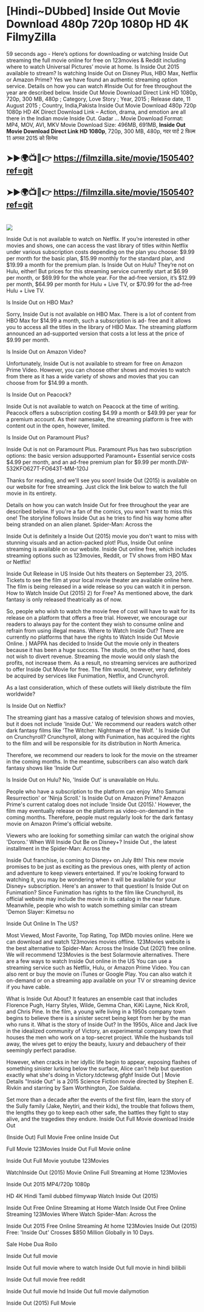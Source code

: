 # [Hindi~DUbbed] Inside Out Movie Download 480p 720p 1080p HD 4K FilmyZilla


59 seconds ago - Here’s options for downloading or watching Inside Out streaming the full movie online for free on 123movies & Reddit including where to watch Universal Pictures’ movie at home. Is Inside Out 2015 available to stream? Is watching Inside Out on Disney Plus, HBO Max, Netflix or Amazon Prime? Yes we have found an authentic streaming option service. Details on how you can watch #Inside Out for free throughout the year are described below. Inside Out Movie Download Direct Link HD 1080p, 720p, 300 MB, 480p ; Category, Love Story ; Year, 2015 ; Release date, 11 August 2015 ; Country, India,Pakista Inside Out Movie Download 480p 720p 1080p HD 4K Direct Download Link – Action, drama, and emotion are all there in the Indian movie Inside Out. Gadar ...
Movie Download Format: MP4, MOV, AVI, MKV
Movie Download Size: 496MB, 691MB, **Inside Out Movie Download Direct Link HD 1080p**, 720p, 300 MB, 480p, गदर पार्ट 2 फिल्म 11 अगस्त 2015 को सिनेमा

## ➤►🌍📺📱👉   https://filmzilla.site/movie/150540?ref=git

## ➤►🌍📺📱👉   https://filmzilla.site/movie/150540?ref=git

#

<img src="https://image.tmdb.org/t/p/w780//j29ekbcLpBvxnGk6LjdTc2EI5SA.jpg" />

Inside Out is not available to watch on Netflix. If you’re interested in other movies and shows, one can access the vast library of titles within Netflix under various subscription costs depending on the plan you choose: $9.99 per month for the basic plan, $15.99 monthly for the standard plan, and $19.99 a month for the premium plan. Is Inside Out on Hulu? They’re not on Hulu, either! But prices for this streaming service currently start at $6.99 per month, or $69.99 for the whole year. For the ad-free version, it’s $12.99 per month, $64.99 per month for Hulu + Live TV, or $70.99 for the ad-free Hulu + Live TV.

Is Inside Out on HBO Max?

Sorry, Inside Out is not available on HBO Max. There is a lot of content from HBO Max for $14.99 a month, such a subscription is ad- free and it allows you to access all the titles in the library of HBO Max. The streaming platform announced an ad-supported version that costs a lot less at the price of $9.99 per month.

Is Inside Out on Amazon Video?

Unfortunately, Inside Out is not available to stream for free on Amazon Prime Video. However, you can choose other shows and movies to watch from there as it has a wide variety of shows and movies that you can choose from for $14.99 a month.

Is Inside Out on Peacock?

Inside Out is not available to watch on Peacock at the time of writing. Peacock offers a subscription costing $4.99 a month or $49.99 per year for a premium account. As their namesake, the streaming platform is free with content out in the open, however, limited.

Is Inside Out on Paramount Plus?

Inside Out is not on Paramount Plus. Paramount Plus has two subscription options: the basic version adsupported Paramount+ Essential service costs $4.99 per month, and an ad-free premium plan for $9.99 per month.DW-532KFO627T-FO643T-MM-120J

Thanks for reading, and we'll see you soon! Inside Out (2015) is available on our website for free streaming. Just click the link below to watch the full movie in its entirety.

Details on how you can watch Inside Out for free throughout the year are described below. If you're a fan of the comics, you won't want to miss this one! The storyline follows Inside Out as he tries to find his way home after being stranded on an alien planet. Spider-Man: Across the

Inside Out is definitely a Inside Out (2015) movie you don't want to miss with stunning visuals and an action-packed plot! Plus, Inside Out online streaming is available on our website. Inside Out online free, which includes streaming options such as 123movies, Reddit, or TV shows from HBO Max or Netflix!

Inside Out Release in US Inside Out hits theaters on September 23, 2015. Tickets to see the film at your local movie theater are available online here. The film is being released in a wide release so you can watch it in person. How to Watch Inside Out (2015) 2) for Free? As mentioned above, the dark fantasy is only released theatrically as of now.

So, people who wish to watch the movie free of cost will have to wait for its release on a platform that offers a free trial. However, we encourage our readers to always pay for the content they wish to consume online and refrain from using illegal means. Where to Watch Inside Out? There are currently no platforms that have the rights to Watch Inside Out Movie Online. ) MAPPA has decided to Inside Out the movie only in theaters because it has been a huge success. The studio, on the other hand, does not wish to divert revenue. Streaming the movie would only slash the profits, not increase them. As a result, no streaming services are authorized to offer Inside Out Movie for free. The film would, however, very definitely be acquired by services like Funimation, Netflix, and Crunchyroll.

As a last consideration, which of these outlets will likely distribute the film worldwide?

Is Inside Out on Netflix?

The streaming giant has a massive catalog of television shows and movies, but it does not include 'Inside Out.' We recommend our readers watch other dark fantasy films like 'The Witcher: Nightmare of the Wolf. ' Is Inside Out on Crunchyroll? Crunchyroll, along with Funimation, has acquired the rights to the film and will be responsible for its distribution in North America.

Therefore, we recommend our readers to look for the movie on the streamer in the coming months. In the meantime, subscribers can also watch dark fantasy shows like 'Inside Out'

Is Inside Out on Hulu? No, 'Inside Out' is unavailable on Hulu.

People who have a subscription to the platform can enjoy 'Afro Samurai Resurrection' or 'Ninja Scroll.' Is Inside Out on Amazon Prime? Amazon Prime's current catalog does not include 'Inside Out (2015).' However, the film may eventually release on the platform as video-on-demand in the coming months. Therefore, people must regularly look for the dark fantasy movie on Amazon Prime's official website.

Viewers who are looking for something similar can watch the original show 'Dororo.' When Will Inside Out Be on Disney+? Inside Out , the latest installment in the Spider-Man: Across the

Inside Out franchise, is coming to Disney+ on July 8th! This new movie promises to be just as exciting as the previous ones, with plenty of action and adventure to keep viewers entertained. If you're looking forward to watching it, you may be wondering when it will be available for your Disney+ subscription. Here's an answer to that question! Is Inside Out on Funimation? Since Funimation has rights to the film like Crunchyroll, its official website may include the movie in its catalog in the near future. Meanwhile, people who wish to watch something similar can stream 'Demon Slayer: Kimetsu no

Inside Out Online In The US?

Most Viewed, Most Favorite, Top Rating, Top IMDb movies online. Here we can download and watch 123movies movies offline. 123Movies website is the best alternative to Spider-Man: Across the Inside Out (2021) free online. We will recommend 123Movies is the best Solarmovie alternatives. There are a few ways to watch Inside Out online in the US You can use a streaming service such as Netflix, Hulu, or Amazon Prime Video. You can also rent or buy the movie on iTunes or Google Play. You can also watch it on-demand or on a streaming app available on your TV or streaming device if you have cable.

What is Inside Out About? It features an ensemble cast that includes Florence Pugh, Harry Styles, Wilde, Gemma Chan, KiKi Layne, Nick Kroll, and Chris Pine. In the film, a young wife living in a 1950s company town begins to believe there is a sinister secret being kept from her by the man who runs it. What is the story of Inside Out? In the 1950s, Alice and Jack live in the idealized community of Victory, an experimental company town that houses the men who work on a top-secret project. While the husbands toil away, the wives get to enjoy the beauty, luxury and debauchery of their seemingly perfect paradise.

However, when cracks in her idyllic life begin to appear, exposing flashes of something sinister lurking below the surface, Alice can't help but question exactly what she's doing in Victory.tdctewsg gfghf Inside Out | Movie Details "Inside Out" is a 2015 Science Fiction movie directed by Stephen E. Rivkin and starring by Sam Worthington, Zoe Saldaña.

Set more than a decade after the events of the first film, learn the story of the Sully family (Jake, Neytiri, and their kids), the trouble that follows them, the lengths they go to keep each other safe, the battles they fight to stay alive, and the tragedies they endure. Inside Out Full Movie download Inside Out

(Inside Out) Full Movie Free online Inside Out

Full Movie 123Movies Inside Out Full Movie online

Inside Out Full Movie youtube 123Movies

WatchInside Out (2015) Movie Online Full Streaming at Home 123Movies

Inside Out 2015 MP4/720p 1080p

HD 4K Hindi Tamil dubbed filmywap Watch Inside Out (2015)

Inside Out Free Online Streaming at Home Watch Inside Out Free Online Streaming 123Movies Where Watch Spider-Man: Across the

Inside Out 2015 Free Online Streaming At home 123Movies Inside Out (2015) Free: 'Inside Out' Crosses $850 Million Globally in 10 Days.

Sale Hobe Dua Roilo

Inside Out full movie

Inside Out full movie where to watch Inside Out full movie in hindi bilibili

Inside Out full movie free reddit

Inside Out full movie hd Inside Out full movie dailymotion

Inside Out (2015) Full Movie